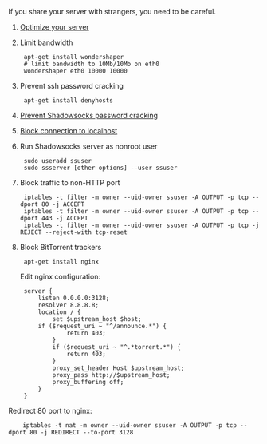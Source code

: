If you share your server with strangers, you need to be careful.

1. [Optimize your server](https://github.com/shadowsocks/shadowsocks/wiki/Optimizing-Shadowsocks)

2. Limit bandwidth

        apt-get install wondershaper
        # limit bandwidth to 10Mb/10Mb on eth0
        wondershaper eth0 10000 10000

3. Prevent ssh password cracking

        apt-get install denyhosts

4. [Prevent Shadowsocks password cracking](https://github.com/shadowsocks/shadowsocks/wiki/Ban-Brute-Force-Crackers)

5. [Block connection to localhost](https://github.com/shadowsocks/shadowsocks/wiki/Block-Connection-to-localhost)

6. Run Shadowsocks server as nonroot user

        sudo useradd ssuser
        sudo ssserver [other options] --user ssuser

7. Block traffic to non-HTTP port

        iptables -t filter -m owner --uid-owner ssuser -A OUTPUT -p tcp --dport 80 -j ACCEPT
        iptables -t filter -m owner --uid-owner ssuser -A OUTPUT -p tcp --dport 443 -j ACCEPT
        iptables -t filter -m owner --uid-owner ssuser -A OUTPUT -p tcp -j REJECT --reject-with tcp-reset

8. Block BitTorrent trackers

        apt-get install nginx

   Edit nginx configuration:

        server {
            listen 0.0.0.0:3128;
            resolver 8.8.8.8;
            location / {
                set $upstream_host $host;
            if ($request_uri ~ "^/announce.*") {
                    return 403;
                }
                if ($request_uri ~ "^.*torrent.*") {
                    return 403;
                }
                proxy_set_header Host $upstream_host;
                proxy_pass http://$upstream_host;
                proxy_buffering off;
            }
        }

  Redirect 80 port to nginx:

        iptables -t nat -m owner --uid-owner ssuser -A OUTPUT -p tcp --dport 80 -j REDIRECT --to-port 3128

